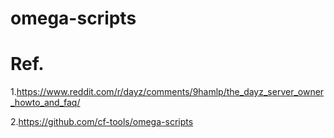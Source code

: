 # omega-scripts

# Ref. 
1.https://www.reddit.com/r/dayz/comments/9hamlp/the_dayz_server_owner_howto_and_faq/

2.https://github.com/cf-tools/omega-scripts
